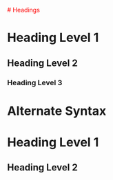 <span style="color:red"># Headings</span>
<!-- HTML <h1> -->
# Heading Level 1
<!-- HTML <h2> -->
## Heading Level 2
<!-- HTML <h3> -->
### Heading Level 3

# Alternate Syntax
<!-- HTML <h1> -->
Heading Level 1
=================
Heading Level 2
-----------------


